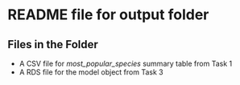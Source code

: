 # README file for output folder
## Files in the Folder
* A CSV file for _most_popular_species_ summary table from Task 1
* A RDS file for the model object from Task 3 
